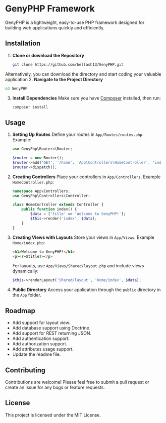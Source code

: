 
# GenyPHP Framework

GenyPHP is a lightweight, easy-to-use PHP framework designed for building web applications quickly and efficiently.

## Installation

1. **Clone or download the Repository**
   ```sh
   git clone https://github.com/bellash13/GenyPHP.git
   ```
Alternatively, you can download the directory and start coding your valuable application
2. **Navigate to the Project Directory**
   ```sh
   cd GenyPHP
   ```

3. **Install Dependencies**
   Make sure you have [Composer](https://getcomposer.org/) installed, then run:
   ```sh
   composer install
   ```

## Usage

1. **Setting Up Routes**
   Define your routes in `App/Routes/routes.php`. Example:
   ```php
   use GenyPhp\Routers\Router;

   $router = new Router();
   $router->add('GET', '/home', 'App\Controllers\HomeController', 'index');
   $router->dispatch();
   ```

2. **Creating Controllers**
   Place your controllers in `App/Controllers`. Example `HomeController.php`:
   ```php
   namespace App\Controllers;
   use GenyPhp\Controllers\Controller;

   class HomeController extends Controller {
       public function index() {
           $data = ['title' => 'Welcome to GenyPHP!'];
           $this->render('index', $data);
       }
   }
   ```

3. **Creating Views with Layouts**
   Store your views in `App/Views`. Example `Home/index.php`:
   ```html
   <h1>Welcome to GenyPHP!</h1>
   <p><?=$title?></p>
   ```
   For layouts, use `App/Views/Shared/layout.php` and include views dynamically:
   ```php
   $this->renderLayout('Shared/layout', 'Home/index', $data);
   ```

4. **Public Directory**
   Access your application through the `public` directory in the `App` folder.

## Roadmap

- Add support for layout view.
- Add database support using Doctrine.
- Add support for REST returning JSON.
- Add authentication support.
- Add authorization support.
- Add attributes usage support.
- Update the readme file.

## Contributing

Contributions are welcome! Please feel free to submit a pull request or create an issue for any bugs or feature requests.

## License

This project is licensed under the MIT License.
